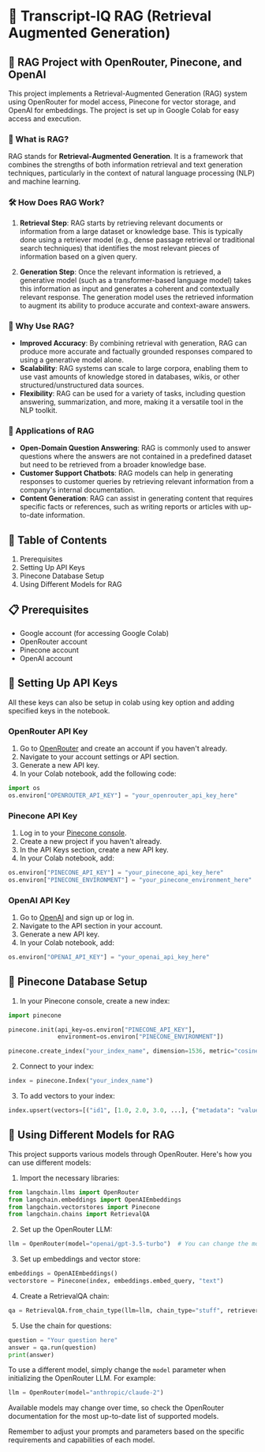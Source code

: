 # 🧠 Transcript-IQ RAG (Retrieval Augmented Generation)

## 🚀 RAG Project with OpenRouter, Pinecone, and OpenAI

This project implements a Retrieval-Augmented Generation (RAG) system using OpenRouter for model access, Pinecone for vector storage, and OpenAI for embeddings. The project is set up in Google Colab for easy access and execution.

### 🤔 What is RAG?

RAG stands for **Retrieval-Augmented Generation**. It is a framework that combines the strengths of both information retrieval and text generation techniques, particularly in the context of natural language processing (NLP) and machine learning.

### 🛠️ How Does RAG Work?

1. **Retrieval Step**: RAG starts by retrieving relevant documents or information from a large dataset or knowledge base. This is typically done using a retriever model (e.g., dense passage retrieval or traditional search techniques) that identifies the most relevant pieces of information based on a given query.

2. **Generation Step**: Once the relevant information is retrieved, a generative model (such as a transformer-based language model) takes this information as input and generates a coherent and contextually relevant response. The generation model uses the retrieved information to augment its ability to produce accurate and context-aware answers.

### 🌟 Why Use RAG?

- **Improved Accuracy**: By combining retrieval with generation, RAG can produce more accurate and factually grounded responses compared to using a generative model alone.
- **Scalability**: RAG systems can scale to large corpora, enabling them to use vast amounts of knowledge stored in databases, wikis, or other structured/unstructured data sources.
- **Flexibility**: RAG can be used for a variety of tasks, including question answering, summarization, and more, making it a versatile tool in the NLP toolkit.

### 🎯 Applications of RAG

- **Open-Domain Question Answering**: RAG is commonly used to answer questions where the answers are not contained in a predefined dataset but need to be retrieved from a broader knowledge base.
- **Customer Support Chatbots**: RAG models can help in generating responses to customer queries by retrieving relevant information from a company's internal documentation.
- **Content Generation**: RAG can assist in generating content that requires specific facts or references, such as writing reports or articles with up-to-date information.

## 📑 Table of Contents
1. Prerequisites
2. Setting Up API Keys
3. Pinecone Database Setup
4. Using Different Models for RAG

## 📋 Prerequisites

- Google account (for accessing Google Colab)
- OpenRouter account
- Pinecone account
- OpenAI account

## 🔑 Setting Up API Keys

All these keys can also be setup in colab using key option and adding specified keys in the notebook.

### OpenRouter API Key

1. Go to [OpenRouter](https://openrouter.ai/) and create an account if you haven't already.
2. Navigate to your account settings or API section.
3. Generate a new API key.
4. In your Colab notebook, add the following code:

```python
import os
os.environ["OPENROUTER_API_KEY"] = "your_openrouter_api_key_here"
```

### Pinecone API Key

1. Log in to your [Pinecone console](https://www.pinecone.io/).
2. Create a new project if you haven't already.
3. In the API Keys section, create a new API key.
4. In your Colab notebook, add:

```python
os.environ["PINECONE_API_KEY"] = "your_pinecone_api_key_here"
os.environ["PINECONE_ENVIRONMENT"] = "your_pinecone_environment_here"
```

### OpenAI API Key

1. Go to [OpenAI](https://openai.com/) and sign up or log in.
2. Navigate to the API section in your account.
3. Generate a new API key.
4. In your Colab notebook, add:

```python
os.environ["OPENAI_API_KEY"] = "your_openai_api_key_here"
```

## 💾 Pinecone Database Setup

1. In your Pinecone console, create a new index:

```python
import pinecone

pinecone.init(api_key=os.environ["PINECONE_API_KEY"], 
              environment=os.environ["PINECONE_ENVIRONMENT"])

pinecone.create_index("your_index_name", dimension=1536, metric="cosine")
```

2. Connect to your index:

```python
index = pinecone.Index("your_index_name")
```

3. To add vectors to your index:

```python
index.upsert(vectors=[("id1", [1.0, 2.0, 3.0, ...], {"metadata": "value"})])
```

## 🤖 Using Different Models for RAG

This project supports various models through OpenRouter. Here's how you can use different models:

1. Import the necessary libraries:

```python
from langchain.llms import OpenRouter
from langchain.embeddings import OpenAIEmbeddings
from langchain.vectorstores import Pinecone
from langchain.chains import RetrievalQA
```

2. Set up the OpenRouter LLM:

```python
llm = OpenRouter(model="openai/gpt-3.5-turbo")  # You can change the model here
```

3. Set up embeddings and vector store:

```python
embeddings = OpenAIEmbeddings()
vectorstore = Pinecone(index, embeddings.embed_query, "text")
```

4. Create a RetrievalQA chain:

```python
qa = RetrievalQA.from_chain_type(llm=llm, chain_type="stuff", retriever=vectorstore.as_retriever())
```

5. Use the chain for questions:

```python
question = "Your question here"
answer = qa.run(question)
print(answer)
```

To use a different model, simply change the `model` parameter when initializing the OpenRouter LLM. For example:

```python
llm = OpenRouter(model="anthropic/claude-2")
```

Available models may change over time, so check the OpenRouter documentation for the most up-to-date list of supported models.

Remember to adjust your prompts and parameters based on the specific requirements and capabilities of each model.
